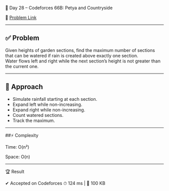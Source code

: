 📘 Day 28 – Codeforces 66B: Petya and Countryside  

🔗 [Problem Link](https://codeforces.com/problemset/problem/66/B)  

---

## ✅ Problem  
Given heights of garden sections, find the maximum number of sections that can be watered if rain is created above exactly one section.  
Water flows left and right while the next section’s height is not greater than the current one.  

---

## 📝 Approach  
- Simulate rainfall starting at each section.  
- Expand left while non-increasing.  
- Expand right while non-increasing.  
- Count watered sections.  
- Track the maximum.


---

##⚡ Complexity

Time: O(n²)

Space: O(n)


---

🏆 Result

✔ Accepted on Codeforces
⏱ 124 ms | 💾 100 KB
